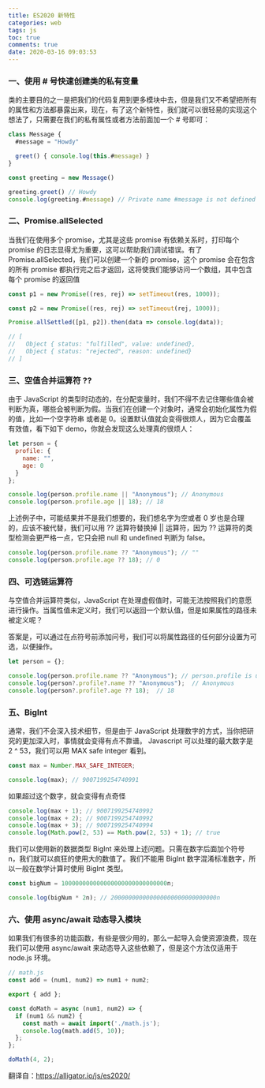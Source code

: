```yaml
---
title: ES2020 新特性
categories: web
tags: js
toc: true
comments: true
date: 2020-03-16 09:03:53
---
```

### 一、使用 # 号快速创建类的私有变量

类的主要目的之一是把我们的代码复用到更多模块中去，但是我们又不希望把所有的属性和方法都暴露出来，现在，有了这个新特性，我们就可以很轻易的实现这个想法了，只需要在我们的私有属性或者方法前面加一个 # 号即可：

```js
class Message {
  #message = "Howdy"

  greet() { console.log(this.#message) }
}

const greeting = new Message()

greeting.greet() // Howdy
console.log(greeting.#message) // Private name #message is not defined
```

### 二、Promise.allSelected

当我们在使用多个 promise，尤其是这些 promise 有依赖关系时，打印每个 promise 的日志显得尤为重要，这可以帮助我们调试错误。有了 Promise.allSelected，我们可以创建一个新的 promise，这个 promise 会在包含的所有 promise 都执行完之后才返回，这将使我们能够访问一个数组，其中包含每个 promise 的返回值

```js
const p1 = new Promise((res, rej) => setTimeout(res, 1000));

const p2 = new Promise((res, rej) => setTimeout(rej, 1000));

Promise.allSettled([p1, p2]).then(data => console.log(data));

// [
//   Object { status: "fulfilled", value: undefined},
//   Object { status: "rejected", reason: undefined}
// ]
```

### 三、空值合并运算符 ?? 

由于 JavaScript 的类型时动态的，在分配变量时，我们不得不去记住哪些值会被判断为真，哪些会被判断为假。当我们在创建一个对象时，通常会初始化属性为假的值，比如一个空字符串 或者是 0。设置默认值就会变得很烦人，因为它会覆盖有效值，看下如下 demo，你就会发现这么处理真的很烦人：

```js
let person = {
  profile: {
    name: "",
    age: 0
  }
};

console.log(person.profile.name || "Anonymous"); // Anonymous
console.log(person.profile.age || 18); // 18
```

上述例子中，可能结果并不是我们想要的，我们想名字为空或者 0 岁也是合理的，应该不被代替，我们可以用 ?? 运算符替换掉 || 运算符，因为 ?? 运算符的类型检测会更严格一点，它只会把 null 和 undefined 判断为 false。

```js
console.log(person.profile.name ?? "Anonymous"); // ""
console.log(person.profile.age ?? 18); // 0
```

### 四、可选链运算符

与空值合并运算符类似，JavaScript 在处理虚假值时，可能无法按照我们的意愿进行操作。当属性值未定义时，我们可以返回一个默认值，但是如果属性的路径未被定义呢？

答案是，可以通过在点符号前添加问号，我们可以将属性路径的任何部分设置为可选，以便操作。

```js
let person = {};

console.log(person.profile.name ?? "Anonymous"); // person.profile is undefined
console.log(person?.profile?.name ?? "Anonymous");  // Anonymous
console.log(person?.profile?.age ?? 18);  // 18
```

### 五、BigInt

通常，我们不会深入技术细节，但是由于 JavaScript 处理数字的方式，当你把研究的更加深入时，事情就会变得有点不靠谱。 Javascript 可以处理的最大数字是2 ^ 53，我们可以用 MAX safe integer 看到。

```js
const max = Number.MAX_SAFE_INTEGER;

console.log(max); // 9007199254740991
```

如果超过这个数字，就会变得有点奇怪

```js
console.log(max + 1); // 9007199254740992
console.log(max + 2); // 9007199254740992
console.log(max + 3); // 9007199254740994
console.log(Math.pow(2, 53) == Math.pow(2, 53) + 1); // true
```

我们可以使用新的数据类型 BigInt 来处理上述问题。只需在数字后面加个符号 n，我们就可以疯狂的使用大的数值了。我们不能用 BigInt 数字混淆标准数字，所以一般在数学计算时使用 BigInt 类型。

```js
const bigNum = 100000000000000000000000000000n;

console.log(bigNum * 2n); // 200000000000000000000000000000n
```

### 六、使用 async/await 动态导入模块

如果我们有很多的功能函数，有些是很少用的，那么一起导入会使资源浪费，现在我们可以使用 async/await 来动态导入这些依赖了，但是这个方法仅适用于 node.js 环境。

```js
// math.js
const add = (num1, num2) => num1 + num2;

export { add };
```

```js
const doMath = async (num1, num2) => {
  if (num1 && num2) {
    const math = await import('./math.js');
    console.log(math.add(5, 10));
  };
};

doMath(4, 2);
```

翻译自：https://alligator.io/js/es2020/